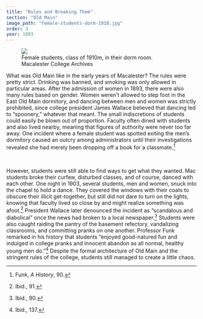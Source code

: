 ```yaml
---
title: "Rules and Breaking Them"
section: "Old Main"
image_path: "female-students-dorm-1910.jpg"
order: 3
year: 1893
---
```


<figure>
   <img src="/mac-history/images/female-students-dorm-1910.jpg">
   <figcaption>
        Female students, class of 1910m, in their dorm room. Macalester College Archives
   </figcaption>
</figure>

What was Old Main like in the early years of Macalester? The rules were pretty strict. Drinking was banned, and smoking was only allowed in particular areas. After the admission of women in 1893, there were also many rules based on gender. Women weren’t allowed to step foot in the East Old Main dormitory, and dancing between men and women was strictly prohibited, since college president James Wallace believed that dancing led to “spoonery,” whatever that meant. The small indiscretions of students could easily be blown out of proportion. Faculty often dined with students and also lived nearby, meaning that figures of authority were never too far away. One incident where a female student was spotted exiting the men’s dormitory caused an outcry among administrators until their investigations revealed she had merely been dropping off a book for a classmate.[^1] 

<br>

However, students were still able to find ways to get what they wanted. Mac students broke their curfew, disturbed classes, and of course, danced with each other. One night in 1903, several students, men and women, snuck into the chapel to hold a dance. They covered the windows with their coats to obscure their illicit get-together, but still did not dare to turn on the lights, knowing that faculty lived so close by and might realize something was afoot.[^2] President Wallace later denounced the incident as “scandalous and diabolical” once the news had broken to a local newspaper.[^3] Students were also caught raiding the pantry of the basement refectory, vandalizing classrooms, and committing pranks on one another. Professor Funk remarked in his history that students “enjoyed good-natured fun and indulged in college pranks and innocent abandon as all normal, healthy young men do.”[^4] Despite the formal architecture of Old Main and the stringent rules of the college, students still managed to create a little chaos. 


[^1]:
     Funk, _A History_, 90.

[^2]:
     Ibid., 91.

[^3]:
     Ibid., 90.

[^4]:
     Ibid., 137.